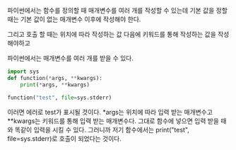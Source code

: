 파이썬에서는 함수를 정의할 때 매개변수를 여러 개를 작성할 수 있는데 기본 값을 정할 때는 기본 값이 없는 매개변수 이후에 작성해야 한다.

그리고 호출 할 때는 위치에 따라 작성하는 값 다음에 키워드를 통해 작성하는 값을 작성해야하고

파이썬에서는 매개변수를 여러 개를 받을 수 있다.
```python
import sys
def function(*args, **kwargs):
	print(*args, **kwargs)

function("test", file=sys.stderr)
```
이러면 에러로 test가 표시될 것이다.
\*args는 위치에 따라 입력 받는 매개변수고
\*\*kwargs는 키워드를 통해 입력 받는 매개변수다.
그대로 함수에 넣으면 입력 받을 때와 똑같이 입력을 시킬 수 있다.
그러니까 저기 함수에서는 
print("test", file=sys.stderr)로 호출이 되었다는 것이다.

